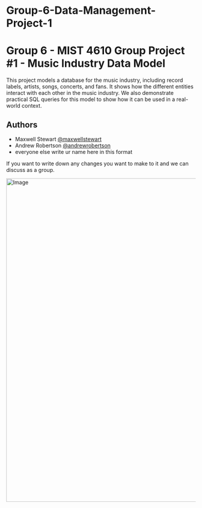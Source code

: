 # Group-6-Data-Management-Project-1
# Group 6 - MIST 4610 Group Project #1 - Music Industry Data Model

This project models a database for the music industry, including record labels, artists, songs, concerts, and fans. It shows how the different entities interact with each other in the music industry. We also demonstrate practical SQL queries for this model to show how it can be used in a real-world context. 


## Authors

- Maxwell Stewart [@maxwellstewart](https://github.com/maxwellstewart)
- Andrew Robertson [@andrewrobertson](https://github.com/Andrew-Robertson10)
- everyone else write ur name here in this format

If you want to write down any changes you want to make to it and we can discuss as a group.


<img width="940" height="861" alt="Image" src="https://github.com/user-attachments/assets/59408732-1ec7-4b9f-899f-283dea63370a" />
